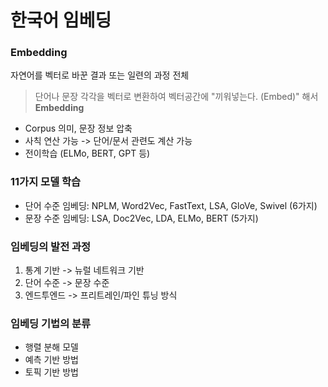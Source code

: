 # 한국어 임베딩

### Embedding
자연어를 벡터로 바꾼 결과 또는 일련의 과정 전체
> 단어나 문장 각각을 벡터로 변환하여 벡터공간에 "끼워넣는다. (Embed)" 해서 **Embedding**
- Corpus 의미, 문장 정보 압축
- 사칙 연산 가능 -> 단어/문서 관련도 계산 가능
- 전이학습 (ELMo, BERT, GPT 등)

### 11가지 모델 학습
- 단어 수준 임베딩: NPLM, Word2Vec, FastText, LSA, GloVe, Swivel (6가지)
- 문장 수준 임베딩: LSA, Doc2Vec, LDA, ELMo, BERT (5가지)

### 임베딩의 발전 과정
1. 통계 기반 -> 뉴럴 네트워크 기반
2. 단어 수준 -> 문장 수준
3. 엔드투엔드 -> 프리트레인/파인 튜닝 방식

### 임베딩 기법의 분류
- 행렬 분해 모델
- 예측 기반 방법
- 토픽 기반 방법

